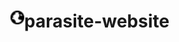 # parasite-website [<img align="left" alt="codeSTACKr.com" width="22px" src="https://raw.githubusercontent.com/iconic/open-iconic/master/svg/globe.svg" />][website]





[website]: https://lightningsandy.github.io/parasite-web/



